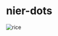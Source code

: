# nier-dots


![rice](https://github.com/xekuri/nier-dots/assets/171378371/447b7dc6-927e-4a41-9cf3-bcf52a6b30fa)
